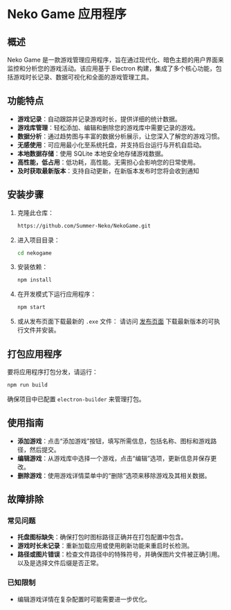 # Neko Game 应用程序

## 概述
Neko Game 是一款游戏管理应用程序，旨在通过现代化、暗色主题的用户界面来监控和分析您的游戏活动。该应用基于 Electron 构建，集成了多个核心功能，包括游戏时长记录、数据可视化和全面的游戏管理工具。

## 功能特点
- **游戏记录**：自动跟踪并记录游戏时长，提供详细的统计数据。
- **游戏库管理**：轻松添加、编辑和删除您的游戏库中需要记录的游戏。
- **数据分析**：通过趋势图与丰富的数据分析展示，让您深入了解您的游戏习惯。
- **无感使用**：可应用最小化至系统托盘，并支持后台运行与开机自启动。
- **本地数据存储**：使用 SQLite 本地安全地存储游戏数据。
- **高性能，低占用**：低功耗，高性能。无需担心会影响您的日常使用。
- **及时获取最新版本**：支持自动更新，在新版本发布时您将会收到通知

## 安装步骤
1. 克隆此仓库：
   ```bash
   https://github.com/Summer-Neko/NekoGame.git
   ```
2. 进入项目目录：
   ```bash
   cd nekogame
   ```
3. 安装依赖：
   ```bash
   npm install
   ```
4. 在开发模式下运行应用程序：
   ```bash
   npm start
   ```
5. 或从发布页面下载最新的 `.exe` 文件：
   请访问 [发布页面](https://github.com/Summer-Neko/NekoGame/releases) 下载最新版本的可执行文件并安装。

## 打包应用程序
要将应用程序打包分发，请运行：
```bash
npm run build
```
确保项目中已配置 `electron-builder` 来管理打包。

## 使用指南
- **添加游戏**：点击“添加游戏”按钮，填写所需信息，包括名称、图标和游戏路径，然后提交。
- **编辑游戏**：从游戏库中选择一个游戏，点击“编辑”选项，更新信息并保存更改。
- **删除游戏**：使用游戏详情菜单中的“删除”选项来移除游戏及其相关数据。

## 故障排除
### 常见问题
- **托盘图标缺失**：确保打包时图标路径正确并在打包配置中包含。
- **游戏时长未记录**：重新加载应用或使用刷新功能来重启时长检测。
- **路径或图片错误**：检查文件路径中的特殊符号，并确保图片文件被正确引用。以及是选择文件后缀是否正常。

### 已知限制
- 编辑游戏详情在复杂配置时可能需要进一步优化。



